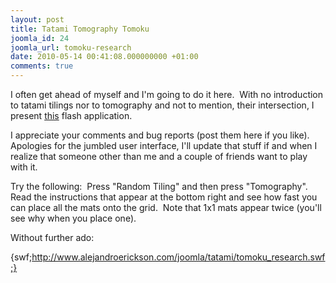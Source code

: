```yaml
---
layout: post
title: Tatami Tomography Tomoku
joomla_id: 24
joomla_url: tomoku-research
date: 2010-05-14 00:41:08.000000000 +01:00
comments: true
---
```


I often get ahead of myself and I'm going to do it here.  With no introduction to
tatami tilings nor to tomography and not to mention, their intersection, I present
[this](http://www.alejandroerickson.com/joomla/tatami/tomoku_research.html
"TomOku! Research") flash application.

I appreciate your comments and bug reports (post them here if you like). 
Apologies for the jumbled user interface, I'll update that stuff if and when I
realize that someone other than me and a couple of friends want to play with it.

Try the following:  Press "Random Tiling" and then press "Tomography".  Read the
instructions that appear at the bottom right and see how fast you can place all
the mats onto the grid.  Note that 1x1 mats appear twice (you'll see why when you
place one).

Without further ado:

{swf;http://www.alejandroerickson.com/joomla/tatami/tomoku_research.swf;}

